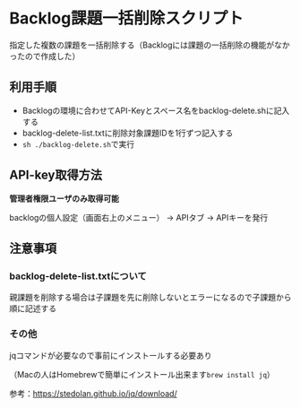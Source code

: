 # Backlog課題一括削除スクリプト

指定した複数の課題を一括削除する（Backlogには課題の一括削除の機能がなかったので作成した）

## 利用手順

- Backlogの環境に合わせてAPI-Keyとスペース名をbacklog-delete.shに記入する
- backlog-delete-list.txtに削除対象課題IDを1行ずつ記入する
- ```sh ./backlog-delete.sh```で実行

## API-key取得方法

**管理者権限ユーザのみ取得可能**

backlogの個人設定（画面右上のメニュー） → APIタブ → APIキーを発行

## 注意事項

### backlog-delete-list.txtについて

親課題を削除する場合は子課題を先に削除しないとエラーになるので子課題から順に記述する

### その他

jqコマンドが必要なので事前にインストールする必要あり

（Macの人はHomebrewで簡単にインストール出来ます```brew install jq```）

参考：https://stedolan.github.io/jq/download/
